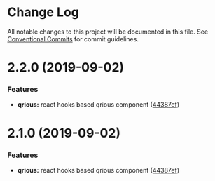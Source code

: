 # Change Log

All notable changes to this project will be documented in this file.
See [Conventional Commits](https://conventionalcommits.org) for commit guidelines.

# 2.2.0 (2019-09-02)


### Features

* **qrious:** react hooks based qrious component ([44387ef](https://github.com/rx-ts/react/commit/44387ef))





# 2.1.0 (2019-09-02)


### Features

* **qrious:** react hooks based qrious component ([44387ef](https://github.com/rx-ts/react/commit/44387ef))
